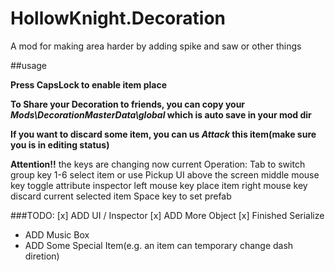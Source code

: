 # HollowKnight.Decoration
A mod for making area harder by adding spike and saw or other things

##usage

**Press CapsLock to enable item place**

**To Share your Decoration to friends, you can copy your ***Mods\DecorationMasterData\global*** which is auto save in your mod dir**

**If you want to discard some item, you can us ***Attack*** this item(make sure you is in editing status)**

**Attention!!**
the keys are changing now
current Operation:
Tab to switch group
key 1-6 select item or use Pickup UI above the screen
middle mouse key toggle attribute inspector
left mouse key place item
right mouse key discard current selected item
Space key to set prefab

###TODO:
[x] ADD UI / Inspector 
[x] ADD More Object 
[x] Finished Serialize 
- ADD Music Box
- ADD Some Special Item(e.g. an item can temporary change dash diretion)